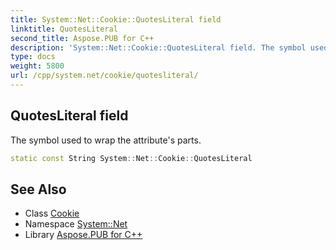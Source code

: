 ```yaml
---
title: System::Net::Cookie::QuotesLiteral field
linktitle: QuotesLiteral
second_title: Aspose.PUB for C++
description: 'System::Net::Cookie::QuotesLiteral field. The symbol used to wrap the attribute''s parts in C++.'
type: docs
weight: 5800
url: /cpp/system.net/cookie/quotesliteral/
---
```

## QuotesLiteral field


The symbol used to wrap the attribute's parts.

```cpp
static const String System::Net::Cookie::QuotesLiteral
```

## See Also

* Class [Cookie](../)
* Namespace [System::Net](../../)
* Library [Aspose.PUB for C++](../../../)
